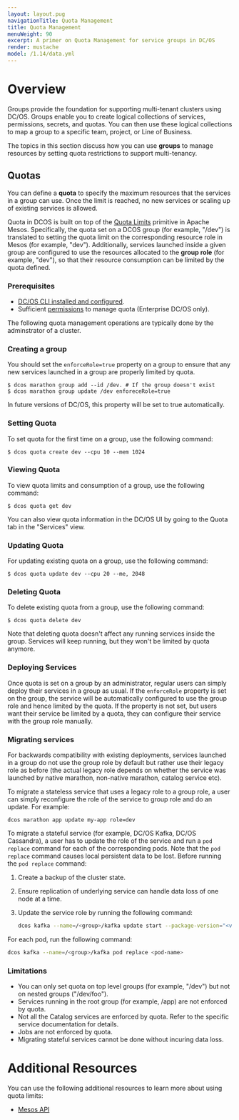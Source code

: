 ```yaml
---
layout: layout.pug
navigationTitle: Quota Management
title: Quota Management
menuWeight: 90
excerpt: A primer on Quota Management for service groups in DC/OS
render: mustache
model: /1.14/data.yml
---
```


# Overview
Groups provide the foundation for supporting multi-tenant clusters using DC/OS. Groups enable you to create logical collections of services, permissions, secrets, and quotas. You can then use these logical collections to map a group to a specific team, project, or Line of Business.

The topics in this section discuss how you can use **groups** to manage resources by setting quota restrictions to support multi-tenancy.


## Quotas
You can define a **quota** to specify the maximum resources that the services in a group can use. Once the limit is reached, no new services or scaling up of existing services is allowed.

Quota in DCOS is built on top of the [Quota Limits](https://mesos.apache.org/documentation/latest/quota/)  primitive in Apache Mesos. Specifically, the quota set on a DCOS group (for example, "/dev") is translated to setting the quota limit on the corresponding resource role in Mesos (for example, "dev"). Additionally, services launched inside a given group are configured to use the resources allocated to the **group role** (for example, "dev"), so that their resource consumption can be limited by the quota defined.


### Prerequisites

*   [DC/OS CLI installed and configured](/1.14/cli/).
*   Sufficient [permissions](/1.14/security/ent/perms-reference) to manage quota (Enterprise DC/OS only).

The following quota management operations are typically done by the adminstrator of a cluster.

### Creating a group

You should set the `enforceRole=true` property on a group to ensure that any new services launched in a group are properly limited by quota.

```
$ dcos marathon group add --id /dev. # If the group doesn't exist
$ dcos marathon group update /dev enforeceRole=true
```

In future versions of DC/OS, this property will be set to true automatically.

### Setting Quota

To set quota for the first time on a group, use the following command:

```
$ dcos quota create dev --cpu 10 --mem 1024
```

### Viewing Quota
To view quota limits and consumption of a group, use the following command:

```
$ dcos quota get dev
```

You can also view quota information in the DC/OS UI by going to the Quota tab in the "Services" view.


### Updating Quota
For updating existing quota on a group, use the following command:

```
$ dcos quota update dev --cpu 20 --me, 2048
```

### Deleting Quota
To delete existing quota from a group, use the following command:

```
$ dcos quota delete dev
```

Note that deleting quota doesn't affect any running services inside the group. Services will keep running, but they won't be limited by quota anymore.


### Deploying Services
Once quota is set on a group by an administrator, regular users can simply deploy their services in a group as usual. If the `enforceRole` property is set on the group, the service will be automatically configured to use the group role and hence limited by the quota. If the property is not set, but users want their service be limited by a quota, they can configure their service with the group role manually.

### Migrating services

For backwards compatibility with existing deployments, services launched in a group do not use the group role by default but rather use their legacy role as before (the actual legacy role depends on whether the service was launched by native marathon, non-native marathon, catalog service etc).

To migrate a stateless service that uses a legacy role to a group role, a user can simply reconfigure the role of the service to group role and do an update.
For example:

```
dcos marathon app update my-app role=dev
```

To migrate a stateful service (for example, DC/OS Kafka, DC/OS Cassandra), a user has to update the role of the service and run a `pod replace` command for each of the corresponding pods. Note that the `pod replace` command causes local persistent data to be lost.
Before running the `pod replace` command:

1. Create a backup of the cluster state.
1. Ensure replication of underlying service can handle data loss of one node at a time.
1. Update the service role by running the following command:

    ```bash
    dcos kafka --name=/<group>/kafka update start --package-version="<version-supporting-group-role>" 
    ```

For each pod, run the following command:

```bash
dcos kafka --name=/<group>/kafka pod replace <pod-name>

```

### Limitations

* You can only set quota on top level groups (for example, "/dev") but not on nested groups ("/dev/foo").
* Services running in the root group (for example, /app) are not enforced by quota.
* Not all the Catalog services are enforced by quota. Refer to the specific service documentation for details.
* Jobs are not enforced by quota.
* Migrating stateful services cannot be done without incuring data loss.

# Additional Resources
You can use the following additional resources to learn more about using quota limits:

- [Mesos API](https://mesos.apache.org/documentation/latest/quota/)


